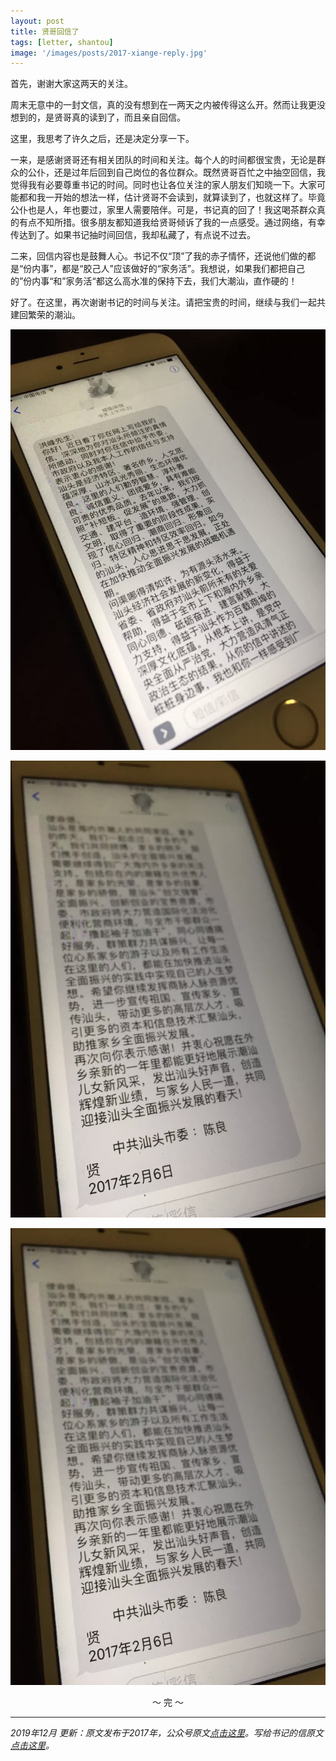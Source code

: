 ```yaml
---
layout: post
title: 贤哥回信了
tags: [letter, shantou]
image: '/images/posts/2017-xiange-reply.jpg'
---
```


首先，谢谢大家这两天的关注。

周末无意中的一封文信，真的没有想到在一两天之内被传得这么开。然而让我更没想到的，是贤哥真的读到了，而且亲自回信。

这里，我思考了许久之后，还是决定分享一下。

一来，是感谢贤哥还有相关团队的时间和关注。每个人的时间都很宝贵，无论是群众的公仆，还是过年后回到自己岗位的各位群众。既然贤哥百忙之中抽空回信，我觉得我有必要尊重书记的时间。同时也让各位关注的家人朋友们知晓一下。大家可能都和我一开始的想法一样，估计贤哥不会读到，就算读到了，也就这样了。毕竟公仆也是人，年也要过，家里人需要陪伴。可是，书记真的回了！我这喝茶群众真的有点不知所措。很多朋友都知道我给贤哥倾诉了我的一点感受。通过网络，有幸传达到了。如果书记抽时间回信，我却私藏了，有点说不过去。

二来，回信内容也是鼓舞人心。书记不仅“顶”了我的赤子情怀，还说他们做的都是“份内事”，都是“胶己人”应该做好的“家务活”。我想说，如果我们都把自己的”份内事“和”家务活“都这么高水准的保持下去，我们大潮汕，直作硬的！

好了。在这里，再次谢谢书记的时间与关注。请把宝贵的时间，继续与我们一起共建回繁荣的潮汕。

![洪峰的笔记本 - 汕头市委书记 陈良贤 回信][reply1]

![洪峰的笔记本 - 汕头市委书记 陈良贤 回信][reply3]

![洪峰的笔记本 - 汕头市委书记 陈良贤 回信][reply3]


<p style="text-align: center;">～ 完 ～</p>

---
_2019年12月 更新：原文发布于2017年，公众号原文[点击这里][reply-link]。写给书记的信原文[点击这里][letter]。_

<!-- Links -->
[reply-link]: https://mp.weixin.qq.com/s/JRAwEQsbc9wFdvas-qyLfQ
[letter]: /2017/02/05/shantou-xiange-mayor-letter/
<!-- Photos -->
[reply1]: /images/posts/2017-reply1.jpg
[reply2]: /images/posts/2017-reply2.jpg
[reply3]: /images/posts/2017-reply3.jpg
